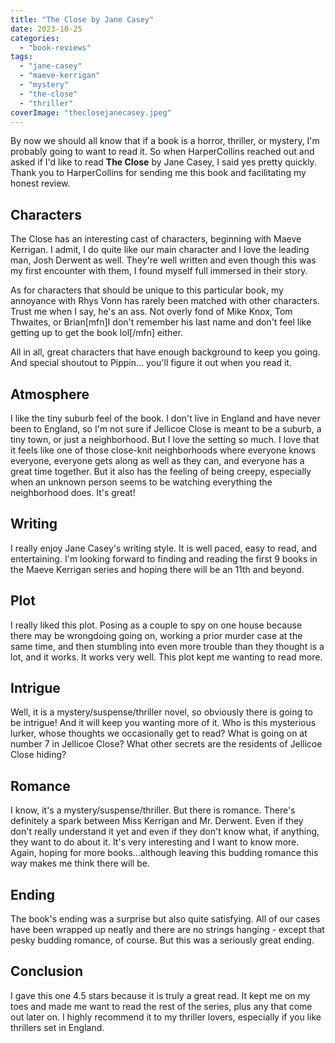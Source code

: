 ```yaml
---
title: "The Close by Jane Casey"
date: 2023-10-25
categories: 
  - "book-reviews"
tags: 
  - "jane-casey"
  - "maeve-kerrigan"
  - "mystery"
  - "the-close"
  - "thriller"
coverImage: "theclosejanecasey.jpeg"
---
```


By now we should all know that if a book is a horror, thriller, or mystery, I'm probably going to want to read it. So when HarperCollins reached out and asked if I'd like to read **The Close** by Jane Casey, I said yes pretty quickly. Thank you to HarperCollins for sending me this book and facilitating my honest review.

## Characters

The Close has an interesting cast of characters, beginning with Maeve Kerrigan. I admit, I do quite like our main character and I love the leading man, Josh Derwent as well. They're well written and even though this was my first encounter with them, I found myself full immersed in their story.

As for characters that should be unique to this particular book, my annoyance with Rhys Vonn has rarely been matched with other characters. Trust me when I say, he's an ass. Not overly fond of Mike Knox, Tom Thwaites, or Brian\[mfn\]I don't remember his last name and don't feel like getting up to get the book lol\[/mfn\] either.

All in all, great characters that have enough background to keep you going. And special shoutout to Pippin... you'll figure it out when you read it.

## Atmosphere

I like the tiny suburb feel of the book. I don't live in England and have never been to England, so I'm not sure if Jellicoe Close is meant to be a suburb, a tiny town, or just a neighborhood. But I love the setting so much. I love that it feels like one of those close-knit neighborhoods where everyone knows everyone, everyone gets along as well as they can, and everyone has a great time together. But it also has the feeling of being creepy, especially when an unknown person seems to be watching everything the neighborhood does. It's great!

## Writing

I really enjoy Jane Casey's writing style. It is well paced, easy to read, and entertaining. I'm looking forward to finding and reading the first 9 books in the Maeve Kerrigan series and hoping there will be an 11th and beyond.

## Plot

I really liked this plot. Posing as a couple to spy on one house because there may be wrongdoing going on, working a prior murder case at the same time, and then stumbling into even more trouble than they thought is a lot, and it works. It works very well. This plot kept me wanting to read more.

## Intrigue

Well, it is a mystery/suspense/thriller novel, so obviously there is going to be intrigue! And it will keep you wanting more of it. Who is this mysterious lurker, whose thoughts we occasionally get to read? What is going on at number 7 in Jellicoe Close? What other secrets are the residents of Jellicoe Close hiding?

## Romance

I know, it's a mystery/suspense/thriller. But there is romance. There's definitely a spark between Miss Kerrigan and Mr. Derwent. Even if they don't really understand it yet and even if they don't know what, if anything, they want to do about it. It's very interesting and I want to know more. Again, hoping for more books...although leaving this budding romance this way makes me think there will be.

## Ending

The book's ending was a surprise but also quite satisfying. All of our cases have been wrapped up neatly and there are no strings hanging - except that pesky budding romance, of course. But this was a seriously great ending.

## Conclusion

I gave this one 4.5 stars because it is truly a great read. It kept me on my toes and made me want to read the rest of the series, plus any that come out later on. I highly recommend it to my thriller lovers, especially if you like thrillers set in England.
